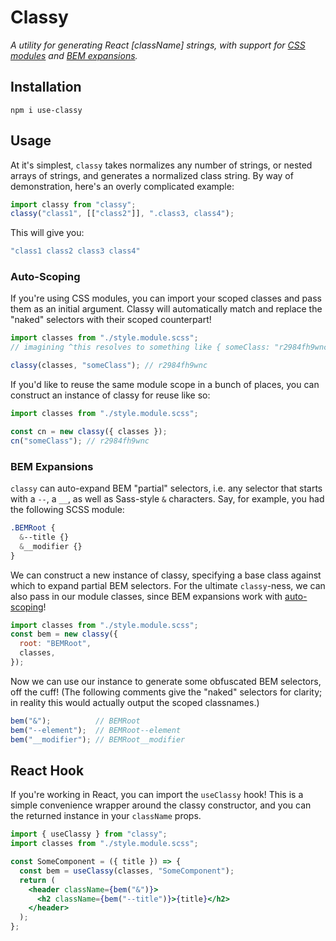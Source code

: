Classy
===
*A utility for generating React [className] strings, with support for [CSS modules](#auto-scoping) and [BEM expansions](#bem-expansions).*

## Installation

```shell
npm i use-classy
```

## Usage

At it's simplest, `classy` takes normalizes any number of strings, or nested arrays of strings, and generates a normalized class string. By way of demonstration, here's an overly complicated example:

```js
import classy from "classy";
classy("class1", [["class2"]], ".class3, class4");
```

This will give you:

```js
"class1 class2 class3 class4"
```

### Auto-Scoping

If you're using CSS modules, you can import your scoped classes and pass them as an initial argument. Classy will automatically match and replace the "naked" selectors with their scoped counterpart!

```js
import classes from "./style.module.scss";
// imagining ^this resolves to something like { someClass: "r2984fh9wnc" }

classy(classes, "someClass"); // r2984fh9wnc
```

If you'd like to reuse the same module scope in a bunch of places, you can construct an instance of classy for reuse like so:

```js
import classes from "./style.module.scss";

const cn = new classy({ classes });
cn("someClass"); // r2984fh9wnc
```

### BEM Expansions

`classy` can auto-expand BEM "partial" selectors, i.e. any selector that starts with a `--`, a `__`, as well as Sass-style `&` characters. Say, for example, you had the following SCSS module:

```scss
.BEMRoot {
  &--title {}
  &__modifier {}
}
```

We can construct a new instance of classy, specifying a base class against which to expand partial BEM selectors. For the ultimate `classy`-ness, we can also pass in our module classes, since BEM expansions work with [auto-scoping](#auto-scoping)!

```js
import classes from "./style.module.scss";
const bem = new classy({
  root: "BEMRoot",
  classes,
});
```

Now we can use our instance to generate some obfuscated BEM selectors, off the cuff! (The following comments give the "naked" selectors for clarity; in reality this would actually output the scoped classnames.)

```js
bem("&");          // BEMRoot
bem("--element");  // BEMRoot--element
bem("__modifier"); // BEMRoot__modifier
```

## React Hook

If you're working in React, you can import the `useClassy` hook! This is a simple convenience wrapper around the classy constructor, and you can the returned instance in your `className` props.

```jsx
import { useClassy } from "classy";
import classes from "./style.module.scss";

const SomeComponent = ({ title }) => {
  const bem = useClassy(classes, "SomeComponent");
  return (
    <header className={bem("&")}>
      <h2 className={bem("--title")}>{title}</h2>
    </header>
  );
};
```
